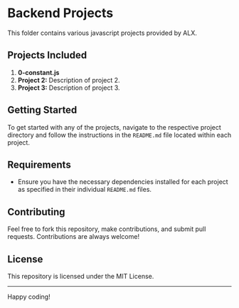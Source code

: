 # Backend Projects

This folder contains various javascript projects provided by ALX.

## Projects Included

1. **0-constant.js**
2. **Project 2:** Description of project 2.
3. **Project 3:** Description of project 3.

## Getting Started

To get started with any of the projects, navigate to the respective project directory and follow the instructions in the `README.md` file located within each project.

## Requirements

- Ensure you have the necessary dependencies installed for each project as specified in their individual `README.md` files.

## Contributing

Feel free to fork this repository, make contributions, and submit pull requests. Contributions are always welcome!

## License

This repository is licensed under the MIT License.

---

Happy coding!